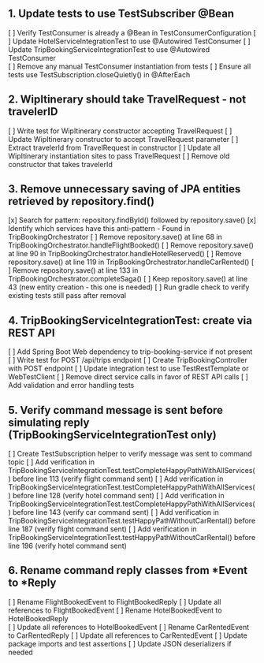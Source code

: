
## 1. Update tests to use TestSubscriber @Bean
[ ] Verify TestConsumer is already a @Bean in TestConsumerConfiguration
[ ] Update HotelServiceIntegrationTest to use @Autowired TestConsumer
[ ] Update TripBookingServiceIntegrationTest to use @Autowired TestConsumer  
[ ] Remove any manual TestConsumer instantiation from tests
[ ] Ensure all tests use TestSubscription.closeQuietly() in @AfterEach

## 2. WipItinerary should take TravelRequest - not travelerID
[ ] Write test for WipItinerary constructor accepting TravelRequest
[ ] Update WipItinerary constructor to accept TravelRequest parameter
[ ] Extract travelerId from TravelRequest in constructor
[ ] Update all WipItinerary instantiation sites to pass TravelRequest
[ ] Remove old constructor that takes travelerId

## 3. Remove unnecessary saving of JPA entities retrieved by repository.find()
[x] Search for pattern: repository.findById() followed by repository.save()
[x] Identify which services have this anti-pattern - Found in TripBookingOrchestrator
[ ] Remove repository.save() at line 68 in TripBookingOrchestrator.handleFlightBooked()
[ ] Remove repository.save() at line 90 in TripBookingOrchestrator.handleHotelReserved()
[ ] Remove repository.save() at line 119 in TripBookingOrchestrator.handleCarRented()
[ ] Remove repository.save() at line 133 in TripBookingOrchestrator.completeSaga()
[ ] Keep repository.save() at line 43 (new entity creation - this one is needed)
[ ] Run gradle check to verify existing tests still pass after removal

## 4. TripBookingServiceIntegrationTest: create via REST API
[ ] Add Spring Boot Web dependency to trip-booking-service if not present
[ ] Write test for POST /api/trips endpoint
[ ] Create TripBookingController with POST endpoint
[ ] Update integration test to use TestRestTemplate or WebTestClient
[ ] Remove direct service calls in favor of REST API calls
[ ] Add validation and error handling tests

## 5. Verify command message is sent before simulating reply (TripBookingServiceIntegrationTest only)
[ ] Create TestSubscription helper to verify message was sent to command topic
[ ] Add verification in TripBookingServiceIntegrationTest.testCompleteHappyPathWithAllServices() before line 113 (verify flight command sent)
[ ] Add verification in TripBookingServiceIntegrationTest.testCompleteHappyPathWithAllServices() before line 128 (verify hotel command sent)
[ ] Add verification in TripBookingServiceIntegrationTest.testCompleteHappyPathWithAllServices() before line 143 (verify car command sent)
[ ] Add verification in TripBookingServiceIntegrationTest.testHappyPathWithoutCarRental() before line 187 (verify flight command sent)
[ ] Add verification in TripBookingServiceIntegrationTest.testHappyPathWithoutCarRental() before line 196 (verify hotel command sent)

## 6. Rename command reply classes from *Event to *Reply
[ ] Rename FlightBookedEvent to FlightBookedReply
[ ] Update all references to FlightBookedEvent
[ ] Rename HotelBookedEvent to HotelBookedReply  
[ ] Update all references to HotelBookedEvent
[ ] Rename CarRentedEvent to CarRentedReply
[ ] Update all references to CarRentedEvent
[ ] Update package imports and test assertions
[ ] Update JSON deserializers if needed
